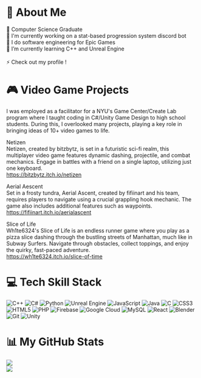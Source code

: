 # 💫 About Me
🍓 Computer Science Graduate<br>🔭 I'm currently working on a stat-based progression system discord bot<br>🌼 I do software engineering for Epic Games<br>🌱 I’m currently learning C++ and Unreal Engine<br><br>⚡ Check out my profile !

# 🎮 Video Game Projects
I was employed as a facilitator for a NYU's Game Center/Create Lab program where I taught coding in C#/Unity Game Design to high school students. During this, I overlooked many projects, playing a key role in bringing ideas of 10+ video games to life.

Netizen<br>
Netizen, created by bitzbytz, is set in a futuristic sci-fi realm, this multiplayer video game features dynamic dashing, projectile, and combat mechanics. Engage in battles with a friend on a single laptop, utilizing just one keyboard.<br>
https://bitzbytz.itch.io/netizen

Aerial Aescent<br>
Set in a frosty tundra, Aerial Ascent, created by fifiinart and his team, requires players to navigate using a crucial grappling hook mechanic. The game also includes additional features such as waypoints.<br>
https://fifiinart.itch.io/aerialascent

Slice of Life<br>
Wh1te6324's Slice of Life is an endless runner game where you play as a pizza slice dashing through the bustling streets of Manhattan, much like in Subway Surfers. Navigate through obstacles, collect toppings, and enjoy the quirky, fast-paced adventure.<br>
https://wh1te6324.itch.io/slice-of-time

# 💻 Tech Skill Stack
![C++](https://img.shields.io/badge/c++-%2300599C.svg?style=for-the-badge&logo=c%2B%2B&logoColor=white) ![C#](https://img.shields.io/badge/c%23-%23239120.svg?style=for-the-badge&logo=csharp&logoColor=white) ![Python](https://img.shields.io/badge/python-3670A0?style=for-the-badge&logo=python&logoColor=ffdd54) ![Unreal Engine](https://img.shields.io/badge/unrealengine-%23313131.svg?style=for-the-badge&logo=unrealengine&logoColor=white) ![JavaScript](https://img.shields.io/badge/javascript-%23323330.svg?style=for-the-badge&logo=javascript&logoColor=%23F7DF1E) ![Java](https://img.shields.io/badge/java-%23ED8B00.svg?style=for-the-badge&logo=openjdk&logoColor=white) ![C](https://img.shields.io/badge/c-%2300599C.svg?style=for-the-badge&logo=c&logoColor=white) ![CSS3](https://img.shields.io/badge/css3-%231572B6.svg?style=for-the-badge&logo=css3&logoColor=white) ![HTML5](https://img.shields.io/badge/html5-%23E34F26.svg?style=for-the-badge&logo=html5&logoColor=white) ![PHP](https://img.shields.io/badge/php-%23777BB4.svg?style=for-the-badge&logo=php&logoColor=white) ![Firebase](https://img.shields.io/badge/firebase-%23039BE5.svg?style=for-the-badge&logo=firebase) ![Google Cloud](https://img.shields.io/badge/GoogleCloud-%234285F4.svg?style=for-the-badge&logo=google-cloud&logoColor=white) ![MySQL](https://img.shields.io/badge/mysql-4479A1.svg?style=for-the-badge&logo=mysql&logoColor=white) ![React](https://img.shields.io/badge/react-%2320232a.svg?style=for-the-badge&logo=react&logoColor=%2361DAFB) ![Blender](https://img.shields.io/badge/blender-%23F5792A.svg?style=for-the-badge&logo=blender&logoColor=white) ![Git](https://img.shields.io/badge/git-%23F05033.svg?style=for-the-badge&logo=git&logoColor=white) ![Unity](https://img.shields.io/badge/unity-%23000000.svg?style=for-the-badge&logo=unity&logoColor=white)
# 📊 My GitHub Stats
![](https://nirzak-streak-stats.vercel.app/?user=kellyannebyte&theme=transparent&hide_border=false)<br/>
![](https://github-readme-stats.vercel.app/api/top-langs/?username=kellyannebyte&theme=transparent&hide_border=false&include_all_commits=true&count_private=true&layout=compact)

<!-- Proudly created with GPRM ( https://gprm.itsvg.in ) -->
